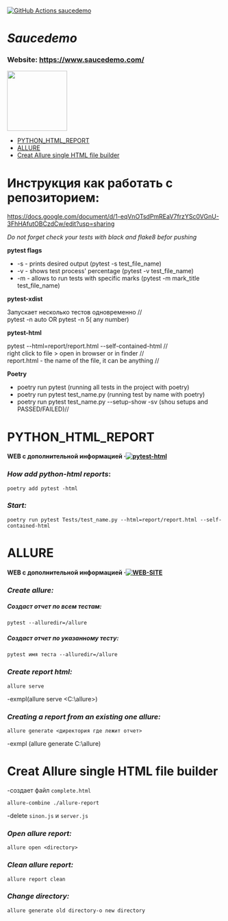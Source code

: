 [![GitHub Actions saucedemo](https://github.com/ivanovajulika/RedRover/actions/workflows/action.yml/badge.svg)](https://github.com/Elvorob/Saucedemo/actions)
# ***Saucedemo***
### Website: https://www.saucedemo.com/ 


[<img src="https://www.saucedemo.com/static/media/Login_Bot_graphic.20658452.png" width="140" height="140">](https://www.saucedemo.com/)

- [PYTHON_HTML_REPORT](#some-html)
- [ALLURE](#some-allure)
- [Creat Allure single HTML file builder](#some-allure-html-file)
# **Инструкция как работать с репозиторием:**

https://docs.google.com/document/d/1-eqVnOTsdPmREaV7frzYSc0VGnU-3FhHAfutOBCzdCw/edit?usp=sharing

*Do not forget check your tests with black and flake8 befor pushing*

**pytest flags**
- -s - prints desired output (pytest -s test_file_name)
- -v - shows test process' percentage (pytest -v test_file_name)
- -m - allows to run tests with specific marks (pytest -m mark_title test_file_name)

**pytest-xdist**

Запускает несколько тестов одновременно //  
pytest -n auto OR pytest -n 5( any number)


**pytest-html**

pytest <name of test> --html=report/report.html --self-contained-html //  
right click to file > open in browser or in finder //  
report.html - the name of the file, it can be anything //  

**Poetry**
  
  - poetry run pytest (running all tests in the project with poetry)
  - poetry run pytest test_name.py (running test by name with poetry)
  - poetry run pytest test_name.py --setup-show -sv (shou setups and PASSED/FAILED)//
   
# PYTHON_HTML_REPORT <a name="some-html"></a>
#### WEB с дополнительной информацией &middot;[![pytest-html](https://img.shields.io/badge/pyhtml-website-brightgreen.svg?style=flat-square)](https://pytest-html.readthedocs.io/en/latest/user_guide.html)

### *How add python-html reports*:
  
    poetry add pytest -html

### ***Start:***
  
    poetry run pytest Tests/test_name.py --html=report/report.html --self-contained-html

# ALLURE <a name="some-allure"></a>
#### WEB с дополнительной информацией &middot;[![WEB-SITE](https://img.shields.io/badge/allure-website-brightgreen.svg?style=flat-square)](https://docs.qameta.io/allure/#_pytest)
  
### ***Create allure:***
  
##### Создаст отчет по всем тестам:
  
    pytest --alluredir=/allure
  
##### Создаст отчет по  указанному тесту:
  
    pytest имя теста --alluredir=/allure
  
### ***Create report html:***
     
    allure serve
    
-exmpl(allure serve <C:\allure>)
  
### ***Creating a report from an existing one allure:***
  
    allure generate <директория где лежит отчет>
  
-exmpl (allure generate C:\allure)
  
# Creat Allure single HTML file builder<a name="some-allure-html-file"></a>
-создает файл `complete.html`
  
    allure-combine ./allure-report
  
-delete  `sinon.js` и `server.js`
  
### ***Open allure report:***
  
    allure open <directory>  

### ***Clean allure report:***
  
    allure report clean 

### ***Change directory:***

    allure generate old directory-o new directory
